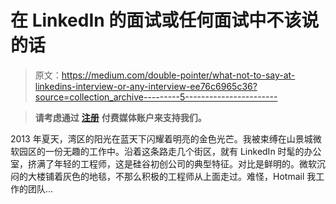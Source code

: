 # 在 LinkedIn 的面试或任何面试中不该说的话

> 原文：<https://medium.com/double-pointer/what-not-to-say-at-linkedins-interview-or-any-interview-ee76c6965c36?source=collection_archive---------5----------------------->

> **请考虑通过** [**注册**](https://bit.ly/3OvimpR) **付费媒体账户来支持我们。**

2013 年夏天，湾区的阳光在蓝天下闪耀着明亮的金色光芒。我被束缚在山景城微软园区的一份无趣的工作中。沿着这条路走几个街区，就有 LinkedIn 时髦的办公室，挤满了年轻的工程师，这是硅谷初创公司的典型特征。对比是鲜明的。微软沉闷的大楼铺着灰色的地毯，不那么积极的工程师从上面走过。难怪，Hotmail 我工作的团队…